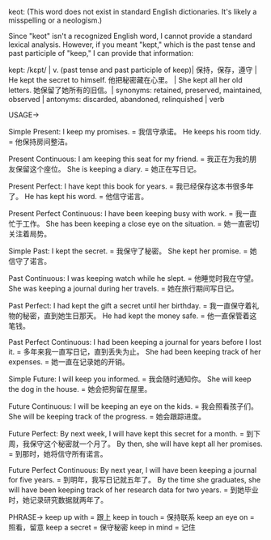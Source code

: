 keot:  (This word does not exist in standard English dictionaries.  It's likely a misspelling or a neologism.)

Since "keot" isn't a recognized English word, I cannot provide a standard lexical analysis.  However, if you meant "kept," which is the past tense and past participle of "keep," I can provide that information:

kept: /kɛpt/ | v. (past tense and past participle of keep)| 保持，保存，遵守 |  He kept the secret to himself. 他把秘密藏在心里。 |  She kept all her old letters. 她保留了她所有的旧信。| synonyms: retained, preserved, maintained, observed | antonyms: discarded, abandoned, relinquished | verb


USAGE->

Simple Present:
I keep my promises. = 我信守承诺。
He keeps his room tidy. = 他保持房间整洁。

Present Continuous:
I am keeping this seat for my friend. = 我正在为我的朋友保留这个座位。
She is keeping a diary. = 她正在写日记。

Present Perfect:
I have kept this book for years. = 我已经保存这本书很多年了。
He has kept his word. = 他信守诺言。

Present Perfect Continuous:
I have been keeping busy with work. = 我一直忙于工作。
She has been keeping a close eye on the situation. = 她一直密切关注着局势。

Simple Past:
I kept the secret. = 我保守了秘密。
She kept her promise. = 她信守了诺言。

Past Continuous:
I was keeping watch while he slept. = 他睡觉时我在守望。
She was keeping a journal during her travels. =  她在旅行期间写日记。

Past Perfect:
I had kept the gift a secret until her birthday. = 我一直保守着礼物的秘密，直到她生日那天。
He had kept the money safe. = 他一直保管着这笔钱。


Past Perfect Continuous:
I had been keeping a journal for years before I lost it. = 多年来我一直写日记，直到丢失为止。
She had been keeping track of her expenses. = 她一直在记录她的开销。

Simple Future:
I will keep you informed. = 我会随时通知你。
She will keep the dog in the house. = 她会把狗留在屋里。


Future Continuous:
I will be keeping an eye on the kids. = 我会照看孩子们。
She will be keeping track of the progress. = 她会跟踪进度。


Future Perfect:
By next week, I will have kept this secret for a month. = 到下周，我保守这个秘密就一个月了。
By then, she will have kept all her promises. = 到那时，她将信守所有诺言。


Future Perfect Continuous:
By next year, I will have been keeping a journal for five years. = 到明年，我写日记就五年了。
By the time she graduates, she will have been keeping track of her research data for two years. = 到她毕业时，她记录研究数据就两年了。



PHRASE->
keep up with = 跟上
keep in touch = 保持联系
keep an eye on = 照看，留意
keep a secret = 保守秘密
keep in mind = 记住
